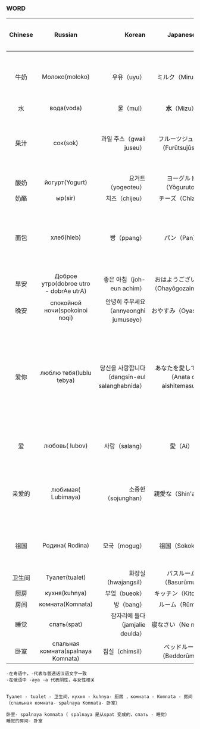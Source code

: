 ### WORD

|Chinese|Russian|Korean|Japanese|English|Cantonese|Russian sentence or explanation|
|:----:|:------:|-----:|:-----:|:------:|:---:|:---:|
|牛奶|Молоко(moloko)|우유（uyu）|ミルク（Miruku）|milk|-|Это было очень вкусное молоко.那是美味的牛奶。|
|水|вода(voda)|물（mul）|**水**（Mizu）|water|-||
|果汁|сок(sok)|과일 주스（gwail juseu）|フルーツジュース（Furūtsujūsu）|fruit juice|-|Чистая родниковая вода манит усталого путника.水是生命之源。|
|酸奶|йогурт(Yogurt)|요거트（yogeoteu）|ヨーグルト（Yōguruto）|Yogurt|-||
|奶酪|ыр(sir)|치즈（chijeu）|チーズ（Chīzu）|cheese|乾酪||
|面包|хлеб(hleb)|빵（ppang）|パン（Pan）|bread|-|Греемся на солнышке и хлеб с вареньем жуем.我们沐浴在阳光下，嚼面包和果酱。|
|早安|Доброе утро(dobroe utro - dobrAe utrA)|좋은 아침（joh-eun achim）|おはようございます（Ohayōgozaimasu）|good Morning|早晨||
|晚安|спокойной ночи(spokoinoi noqi)|안녕히 주무세요（annyeonghi jumuseyo）|おやすみ（Oyasumi）|good night|-||
|爱你|люблю тебя(lublu tebya)|당신을 사랑합니다（dangsin-eul salanghabnida）|あなたを愛してます（Anata o aishitemasu）|love you|-|Я тебя люблю.我爱你。/Я прощаю тебя.我原谅你。/ Я уважаю тебя.我尊重你。/Я буду защищать тебя.我会保护您。|
|爱|любовь( lubov)|사랑（salang）|愛（Ai）|Love|-|А что такое истинная любовь?什么是真爱？|
|亲爱的|любимая( Lubimaya)|소중한（sojunghan）|親愛な（Shin'aina）|Dear|親愛嘅| Дорогой, ты купил вчера молока?亲爱的，你昨天买牛奶了吗？|
|祖国|Родина( Rodina)|모국（mogug）|祖国（Sokoku）|motherland|-|Солдаты защищают Родину.士兵们捍卫自己的祖国。|
|卫生间|Туалет(tualet)|화장실（hwajangsil）|バスルーム（Basurūmu）|bathroom|-||
|厨房|кухня(kuhnya)|부엌（bueok）|キッチン（Kitchin）|kitchen|-||
|房间|комната(Komnata)|방（bang）|ルーム（Rūmu）|room|-||
|睡觉|спать(spat)|잠자리에 들다（jamjalie deulda）|寝なさい（Ne nasai）|sleep/go to bed|瞓觉||
|卧室|спальная комната(spalnaya Komnata)|침실（chimsil）|ベッドルーム（Beddorūmu）|bedroom|-||


    -在粤语中，-代表与普通话汉语文字一致
    -在俄语中 -aya -a 代表阴性，与女性相关
    
    
    Туалет - tualet - 卫生间，кухня - kuhnya- 厨房 ，комната - Komnata - 房间 （спальная комната- spalnaya Komnata- 卧室）
    
    卧室- spalnaya komnata ( spalnaya 是从spat 变成的，спать - 睡觉） 
    睡觉的房间- 卧室